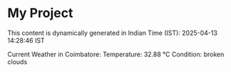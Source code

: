 # My Project

This content is dynamically generated in Indian Time (IST): 2025-04-13 14:28:46 IST


Current Weather in Coimbatore:
Temperature: 32.88 °C
Condition: broken clouds

